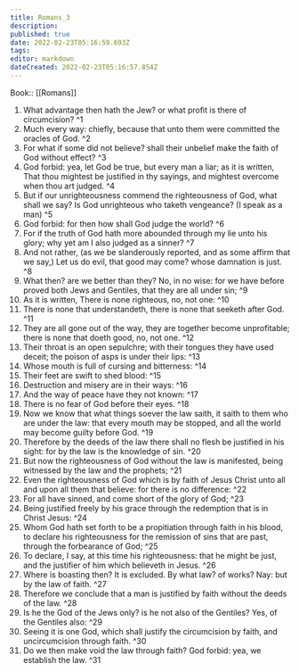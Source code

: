 ```yaml
---
title: Romans_3
description: 
published: true
date: 2022-02-23T05:16:59.693Z
tags: 
editor: markdown
dateCreated: 2022-02-23T05:16:57.854Z
---
```


 Book:: [[Romans]]
 1. What advantage then hath the Jew? or what profit is there of circumcision? ^1
 2. Much every way: chiefly, because that unto them were committed the oracles of God. ^2
 3. For what if some did not believe? shall their unbelief make the faith of God without effect? ^3
 4. God forbid: yea, let God be true, but every man a liar; as it is written, That thou mightest be justified in thy sayings, and mightest overcome when thou art judged. ^4
 5. But if our unrighteousness commend the righteousness of God, what shall we say? Is God unrighteous who taketh vengeance? (I speak as a man) ^5
 6. God forbid: for then how shall God judge the world? ^6
 7. For if the truth of God hath more abounded through my lie unto his glory; why yet am I also judged as a sinner? ^7
 8. And not rather, (as we be slanderously reported, and as some affirm that we say,) Let us do evil, that good may come? whose damnation is just. ^8
 9. What then? are we better than they? No, in no wise: for we have before proved both Jews and Gentiles, that they are all under sin; ^9
 10. As it is written, There is none righteous, no, not one: ^10
 11. There is none that understandeth, there is none that seeketh after God. ^11
 12. They are all gone out of the way, they are together become unprofitable; there is none that doeth good, no, not one. ^12
 13. Their throat is an open sepulchre; with their tongues they have used deceit; the poison of asps is under their lips: ^13
 14. Whose mouth is full of cursing and bitterness: ^14
 15. Their feet are swift to shed blood: ^15
 16. Destruction and misery are in their ways: ^16
 17. And the way of peace have they not known: ^17
 18. There is no fear of God before their eyes. ^18
 19. Now we know that what things soever the law saith, it saith to them who are under the law: that every mouth may be stopped, and all the world may become guilty before God. ^19
 20. Therefore by the deeds of the law there shall no flesh be justified in his sight: for by the law is the knowledge of sin. ^20
 21. But now the righteousness of God without the law is manifested, being witnessed by the law and the prophets; ^21
 22. Even the righteousness of God which is by faith of Jesus Christ unto all and upon all them that believe: for there is no difference: ^22
 23. For all have sinned, and come short of the glory of God; ^23
 24. Being justified freely by his grace through the redemption that is in Christ Jesus: ^24
 25. Whom God hath set forth to be a propitiation through faith in his blood, to declare his righteousness for the remission of sins that are past, through the forbearance of God; ^25
 26. To declare, I say, at this time his righteousness: that he might be just, and the justifier of him which believeth in Jesus. ^26
 27. Where is boasting then? It is excluded. By what law? of works? Nay: but by the law of faith. ^27
 28. Therefore we conclude that a man is justified by faith without the deeds of the law. ^28
 29. Is he the God of the Jews only? is he not also of the Gentiles? Yes, of the Gentiles also: ^29
 30. Seeing it is one God, which shall justify the circumcision by faith, and uncircumcision through faith. ^30
 31. Do we then make void the law through faith? God forbid: yea, we establish the law. ^31
